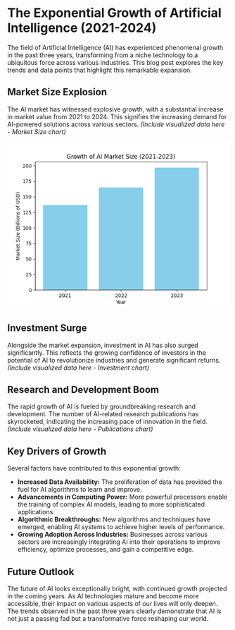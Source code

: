 # The Exponential Growth of Artificial Intelligence (2021-2024)

The field of Artificial Intelligence (AI) has experienced phenomenal growth in the past three years, transforming from a niche technology to a ubiquitous force across various industries. This blog post explores the key trends and data points that highlight this remarkable expansion.

## Market Size Explosion

The AI market has witnessed explosive growth, with a substantial increase in market value from 2021 to 2024.  This signifies the increasing demand for AI-powered solutions across various sectors.  *(Include visualized data here - Market Size chart)*

![AI Growth Visualization](ai_market_growth.png)

## Investment Surge

Alongside the market expansion, investment in AI has also surged significantly. This reflects the growing confidence of investors in the potential of AI to revolutionize industries and generate significant returns.  *(Include visualized data here - Investment chart)*


## Research and Development Boom

The rapid growth of AI is fueled by groundbreaking research and development. The number of AI-related research publications has skyrocketed, indicating the increasing pace of innovation in the field.   *(Include visualized data here - Publications chart)*



## Key Drivers of Growth

Several factors have contributed to this exponential growth:

* **Increased Data Availability:** The proliferation of data has provided the fuel for AI algorithms to learn and improve.
* **Advancements in Computing Power:** More powerful processors enable the training of complex AI models, leading to more sophisticated applications.
* **Algorithmic Breakthroughs:**  New algorithms and techniques have emerged, enabling AI systems to achieve higher levels of performance.
* **Growing Adoption Across Industries:** Businesses across various sectors are increasingly integrating AI into their operations to improve efficiency, optimize processes, and gain a competitive edge.


## Future Outlook

The future of AI looks exceptionally bright, with continued growth projected in the coming years. As AI technologies mature and become more accessible, their impact on various aspects of our lives will only deepen. The trends observed in the past three years clearly demonstrate that AI is not just a passing fad but a transformative force reshaping our world.
